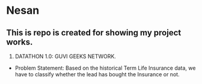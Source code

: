 # Nesan
## This is repo is created for showing my project works.
1. DATATHON 1.0: GUVI GEEKS NETWORK.
- Problem Statement:
Based on the historical Term Life Insurance data, we have to classify whether the lead has bought the Insurance or not.
